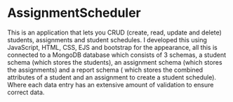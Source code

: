 # AssignmentScheduler
This is an application that lets you CRUD (create, read, update and delete) students, assignments and student schedules.
I developed this using JavaScript, HTML, CSS, EJS and bootstrap for the appearance, all this is connected to a MongoDB database which consists of 3 schemas,
a student schema (which stores the students), an assignment schema (which stores the assignments) and a report schema 
( which stores the combined attributes of a student and an assignment to create a student schedule). 
Where each data entry has an extensive amount of validation to ensure correct data.
